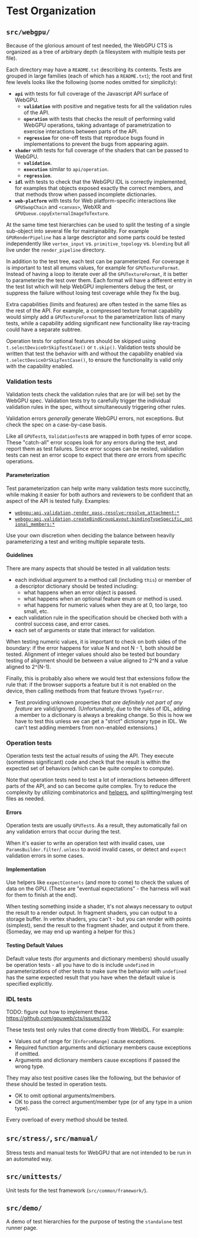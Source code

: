 # Test Organization

## `src/webgpu/`

Because of the glorious amount of test needed, the WebGPU CTS is organized as a tree of arbitrary
depth (a filesystem with multiple tests per file).

Each directory may have a `README.txt` describing its contents.
Tests are grouped in large families (each of which has a `README.txt`);
the root and first few levels looks like the following (some nodes omitted for simplicity):

- **`api`** with tests for full coverage of the Javascript API surface of WebGPU.
    - **`validation`** with positive and negative tests for all the validation rules of the API.
    - **`operation`** with tests that checks the result of performing valid WebGPU operations,
      taking advantage of parametrization to exercise interactions between parts of the API.
    - **`regression`** for one-off tests that reproduce bugs found in implementations to prevent
      the bugs from appearing again.
- **`shader`** with tests for full coverage of the shaders that can be passed to WebGPU.
    - **`validation`**.
    - **`execution`** similar to `api/operation`.
    - **`regression`**.
- **`idl`** with tests to check that the WebGPU IDL is correctly implemented, for examples that
  objects exposed exactly the correct members, and that methods throw when passed incomplete
  dictionaries.
- **`web-platform`** with tests for Web platform-specific interactions like `GPUSwapChain` and
  `<canvas>`, WebXR and `GPUQueue.copyExternalImageToTexture`.

At the same time test hierarchies can be used to split the testing of a single sub-object into
several file for maintainability. For example `GPURenderPipeline` has a large descriptor and some
parts could be tested independently like `vertex_input` vs. `primitive_topology` vs. `blending`
but all live under the `render_pipeline` directory.

In addition to the test tree, each test can be parameterized. For coverage it is important to
test all enums values, for example for `GPUTextureFormat`. Instead of having a loop to iterate
over all the `GPUTextureFormat`, it is better to parameterize the test over them. Each format
will have a different entry in the test list which will help WebGPU implementers debug the test,
or suppress the failure without losing test coverage while they fix the bug.

Extra capabilities (limits and features) are often tested in the same files as the rest of the API.
For example, a compressed texture format capability would simply add a `GPUTextureFormat` to the
parametrization lists of many tests, while a capability adding significant new functionality
like ray-tracing could have a separate subtree.

Operation tests for optional features should be skipped using `t.selectDeviceOrSkipTestCase()` or
`t.skip()`. Validation tests should be written that test the behavior with and without the
capability enabled via `t.selectDeviceOrSkipTestCase()`, to ensure the functionality is valid
only with the capability enabled.

### Validation tests

Validation tests check the validation rules that are (or will be) set by the
WebGPU spec. Validation tests try to carefully trigger the individual validation
rules in the spec, without simultaneously triggering other rules.

Validation errors *generally* generate WebGPU errors, not exceptions.
But check the spec on a case-by-case basis.

Like all `GPUTest`s, `ValidationTest`s are wrapped in both types of error scope. These
"catch-all" error scopes look for any errors during the test, and report them as test failures.
Since error scopes can be nested, validation tests can nest an error scope to expect that there
*are* errors from specific operations.

#### Parameterization

Test parameterization can help write many validation tests more succinctly,
while making it easier for both authors and reviewers to be confident that
an aspect of the API is tested fully. Examples:

- [`webgpu:api,validation,render_pass,resolve:resolve_attachment:*`](https://github.com/gpuweb/cts/blob/ded3b7c8a4680a1a01621a8ac859facefadf32d0/src/webgpu/api/validation/render_pass/resolve.spec.ts#L35)
- [`webgpu:api,validation,createBindGroupLayout:bindingTypeSpecific_optional_members:*`](https://github.com/gpuweb/cts/blob/ded3b7c8a4680a1a01621a8ac859facefadf32d0/src/webgpu/api/validation/createBindGroupLayout.spec.ts#L68)

Use your own discretion when deciding the balance between heavily parameterizing
a test and writing multiple separate tests.

#### Guidelines

There are many aspects that should be tested in all validation tests:

- each individual argument to a method call (including `this`) or member of a descriptor
  dictionary should be tested including:
    - what happens when an error object is passed.
    - what happens when an optional feature enum or method is used.
    - what happens for numeric values when they are at 0, too large, too small, etc.
- each validation rule in the specification should be checked both with a control success case,
  and error cases.
- each set of arguments or state that interact for validation.

When testing numeric values, it is important to check on both sides of the boundary: if the error
happens for value N and not N - 1, both should be tested. Alignment of integer values should also
be tested but boundary testing of alignment should be between a value aligned to 2^N and a value
aligned to 2^(N-1).

Finally, this is probably also where we would test that extensions follow the rule that: if the
browser supports a feature but it is not enabled on the device, then calling methods from that
feature throws `TypeError`.

- Test providing unknown properties *that are definitely not part of any feature* are
  valid/ignored. (Unfortunately, due to the rules of IDL, adding a member to a dictionary is
  always a breaking change. So this is how we have to test this unless we can get a "strict"
  dictionary type in IDL. We can't test adding members from non-enabled extensions.)

### Operation tests

Operation tests test the actual results of using the API. They execute
(sometimes significant) code and check that the result is within the expected
set of behaviors (which can be quite complex to compute).

Note that operation tests need to test a lot of interactions between different
parts of the API, and so can become quite complex. Try to reduce the complexity by
utilizing combinatorics and [helpers](./helper_index.txt), and splitting/merging test files as needed.

#### Errors

Operation tests are usually `GPUTest`s. As a result, they automatically fail on any validation
errors that occur during the test.

When it's easier to write an operation test with invalid cases, use
`ParamsBuilder.filter`/`.unless` to avoid invalid cases, or detect and
`expect` validation errors in some cases.

#### Implementation

Use helpers like `expectContents` (and more to come) to check the values of data on the GPU.
(These are "eventual expectations" - the harness will wait for them to finish at the end).

When testing something inside a shader, it's not always necessary to output the result to a
render output. In fragment shaders, you can output to a storage buffer. In vertex shaders, you
can't - but you can render with points (simplest), send the result to the fragment shader, and
output it from there. (Someday, we may end up wanting a helper for this.)

#### Testing Default Values

Default value tests (for arguments and dictionary members) should usually be operation tests -
all you have to do is include `undefined` in parameterizations of other tests to make sure the
behavior with `undefined` has the same expected result that you have when the default value is
specified explicitly.

### IDL tests

TODO: figure out how to implement these. https://github.com/gpuweb/cts/issues/332

These tests test only rules that come directly from WebIDL. For example:

- Values out of range for `[EnforceRange]` cause exceptions.
- Required function arguments and dictionary members cause exceptions if omitted.
- Arguments and dictionary members cause exceptions if passed the wrong type.

They may also test positive cases like the following, but the behavior of these should be tested in
operation tests.

- OK to omit optional arguments/members.
- OK to pass the correct argument/member type (or of any type in a union type).

Every overload of every method should be tested.

## `src/stress/`, `src/manual/`

Stress tests and manual tests for WebGPU that are not intended to be run in an automated way.

## `src/unittests/`

Unit tests for the test framework (`src/common/framework/`).

## `src/demo/`

A demo of test hierarchies for the purpose of testing the `standalone` test runner page.
